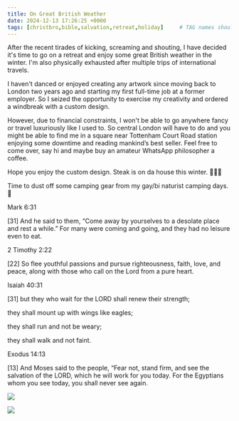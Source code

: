 ```yaml
---
title: On Great British Weather
date: 2024-12-13 17:26:25 +0000
tags: [christbro,bible,salvation,retreat,holiday]     # TAG names should always be lowercase
---
```


After the recent tirades of kicking, screaming and shouting, I have decided it's time to go on a retreat and enjoy some great British weather in the winter. I'm also physically exhausted after multiple trips of international travels.

I haven't danced or enjoyed creating any artwork since moving back to London two years ago and starting my first full-time job at a former employer. So I seized the opportunity to exercise my creativity and ordered a windbreak with a custom design.

However, due to financial constraints, I won't be able to go anywhere fancy or travel luxuriously like I used to. So central London will have to do and you might be able to find me in a square near Tottenham Court Road station enjoying some downtime and reading mankind’s best seller. Feel free to come over, say hi and maybe buy an amateur WhatsApp philosopher a coffee.

Hope you enjoy the custom design. Steak is on da house this winter. 🙏🫶😘

Time to dust off some camping gear from my gay/bi naturist camping days. 🫨

Mark 6:31

[31] And he said to them, “Come away by yourselves to a desolate place and rest a while.” For many were coming and going, and they had no leisure even to eat.

2 Timothy 2:22

[22] So flee youthful passions and pursue righteousness, faith, love, and peace, along with those who call on the Lord from a pure heart.

Isaiah 40:31

[31] but they who wait for the LORD shall renew their strength;

they shall mount up with wings like eagles;

they shall run and not be weary;

they shall walk and not faint.

Exodus 14:13

[13] And Moses said to the people, “Fear not, stand firm, and see the salvation of the LORD, which he will work for you today. For the Egyptians whom you see today, you shall never see again.

![](/d3d476b6b5e90d6e5a4d2586e6d591b5.jpeg)

![](/692145b3c14c018985c36d72c8cc0646.png)